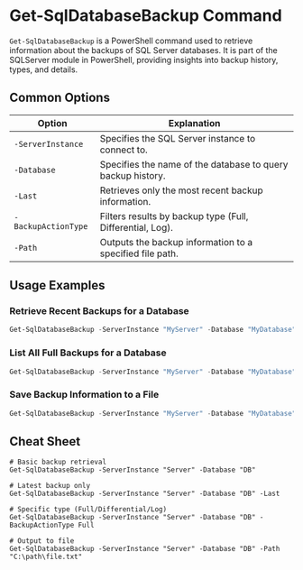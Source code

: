 # Get-SqlDatabaseBackup Command

`Get-SqlDatabaseBackup` is a PowerShell command used to retrieve information about the backups of SQL Server databases. It is part of the SQLServer module in PowerShell, providing insights into backup history, types, and details.

## Common Options

| Option                | Explanation                                                  |
|-----------------------|--------------------------------------------------------------|
| `-ServerInstance`     | Specifies the SQL Server instance to connect to.             |
| `-Database`           | Specifies the name of the database to query backup history.  |
| `-Last`               | Retrieves only the most recent backup information.           |
| `-BackupActionType`   | Filters results by backup type (Full, Differential, Log).    |
| `-Path`               | Outputs the backup information to a specified file path.     |

## Usage Examples

### Retrieve Recent Backups for a Database

```powershell
Get-SqlDatabaseBackup -ServerInstance "MyServer" -Database "MyDatabase" -Last
```

### List All Full Backups for a Database

```powershell
Get-SqlDatabaseBackup -ServerInstance "MyServer" -Database "MyDatabase" -BackupActionType Full
```

### Save Backup Information to a File

```powershell
Get-SqlDatabaseBackup -ServerInstance "MyServer" -Database "MyDatabase" -Path "C:\backups\backup_info.txt"
```

## Cheat Sheet

```plaintext
# Basic backup retrieval
Get-SqlDatabaseBackup -ServerInstance "Server" -Database "DB"

# Latest backup only
Get-SqlDatabaseBackup -ServerInstance "Server" -Database "DB" -Last

# Specific type (Full/Differential/Log)
Get-SqlDatabaseBackup -ServerInstance "Server" -Database "DB" -BackupActionType Full

# Output to file
Get-SqlDatabaseBackup -ServerInstance "Server" -Database "DB" -Path "C:\path\file.txt"
```
